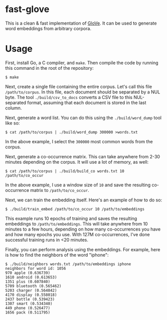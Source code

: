 # fast-glove

This is a clean & fast implementation of [GloVe](https://nlp.stanford.edu/projects/glove/). It can be used to generate word embeddings from arbitrary corpora.

# Usage

First, install Go, a C compiler, and `make`. Then compile the code by running this command in the root of the repository:

```
$ make
```

Next, create a single file containing the entire corpus. Let's call this file `/path/to/corpus`. In this file, each document should be separated by a NUL byte. The tool `./build/csv_to_docs` converts a CSV file to this NUL-separated format, assuming that each document is stored in the last column.

Next, generate a word list. You can do this using the `./build/word_dump` tool like so:

```
$ cat /path/to/corpus | ./build/word_dump 300000 >words.txt
```

In the above example, I select the `300000` most common words from the corpus.

Next, generate a co-occurrence matrix. This can take anywhere from 2-30 minutes depending on the corpus. It will use a lot of memory, as well:

```
$ cat /path/to/corpus | ./build/build_co words.txt 10 /path/to/co_occur
```

In the above example, I use a window size of `10` and save the resulting co-occurrence matrix to `/path/to/co_occur`.

Next, we can train the embedding itself. Here's an example of how to do so:

```
$ ./build/train_embed /path/to/co_occur 10 /path/to/embeddings
```

This example runs 10 epochs of training and saves the resulting embeddings to `/path/to/embeddings`. This will take anywhere from 10 minutes to a few hours, depending on how many co-occurrences you have and how many epochs you use. With 127M co-occurrences, I've done successful training runs in <20 minutes.

Finally, you can perform analysis using the embeddings. For example, here is how to find the neighbors of the word "iphone":

```
$ ./build/neighbors words.txt /path/to/embeddings iphone
neighbors for word id: 1056                   
970 apple (0.636739)                                        
1610 android (0.613653)             
1351 plus (0.607840)                 
5709 bluetooth (0.565462)                       
5203 charger (0.564842)  
4170 display (0.558018)  
2437 bottle (0.539423)          
1307 smart (0.534340)      
449 phone (0.526477)                 
1656 pack (0.511795)  
```

